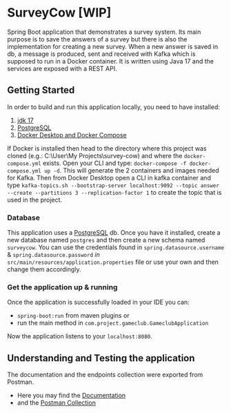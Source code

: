 # SurveyCow [WIP]
Spring Boot application that demonstrates a survey system. Its main purpose is to save the answers of a survey but there is also the implementation for creating a new survey. 
When a new answer is saved in db, a message is produced, sent and received with Kafka which is supposed to run in a Docker container. 
It is written using Java 17 and the services are exposed with a REST API.

## Getting Started
In order to build and run this application locally, you need to have installed: 
1) [jdk 17](https://www.oracle.com/java/technologies/downloads)
2) [PostgreSQL](https://www.enterprisedb.com/downloads/postgres-postgresql-downloads) 
3) [Docker Desktop and Docker Compose](https://www.docker.com/products/docker-desktop)

If Docker is installed then head to the directory where this project was cloned (e.g.: C:\User\My Projects\survey-cow) and where the `docker-compose.yml` exists. Open your CLI and type: 
`docker-compose -f docker-compose.yml up -d`. This will generate the 2 containers and images needed for Kafka. 
Then from Docker Desktop open a CLI in kafka container and type `kafka-topics.sh --bootstrap-server localhost:9092 --topic answer --create --partitions 3 --replication-factor 1` to create the topic that is used in the project.

### Database 
This application uses a [PostgreSQL](https://www.enterprisedb.com/downloads/postgres-postgresql-downloads) db. Once you have it installed, create a new database named `postgres` and then create a new schema named `surveycow`.
You can use the credentials found in `spring.datasource.username` & `spring.datasource.password` *in* `src/main/resources/application.properties` file or use your own and then change them accordingly.

### Get the application up & running 
Once the application is successfully loaded in your IDE you can:
- `spring-boot:run` from maven plugins or
- run the main method in `com.project.gameclub.GameclubApplication`

Now the application listens to your `localhost:8080`.

## Understanding and Testing the application
The documentation and the endpoints collection were exported from Postman. 
- Here you may find the [Documentation](https://documenter.getpostman.com/view/7555836/UzR1JN4n)
- and the [Postman Collection](https://github.com/dinos217/survey-cow/files/9155138/SurveyCow.Endpoints.postman_collection.zip)
